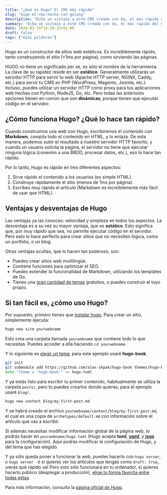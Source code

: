 ```yaml
---
title: "¿Qué es Hugo? El CMS más rápido"
slug: "hugo-el-cms-hecho-con-golang"
description: "Echa un vistazo a este CMS creado con Go, el más rápido del mundo."
summary: "Echa un vistazo a este CMS creado con Go, el más rápido del mundo."
date: 2024-01-24T14:20:32+01:00
draft: false
tags: ["mini pildoras"]
---
```


Hugo es un constructor de sitios web estáticos. Es increíblemente rápido, tanto construyendo el sitio (>1ms por página), como sirviendo las páginas.

HUGO no tiene un significado per se, es sólo el nombre de la herramienta. La clave de su rapidez reside en ser **estático**. Generalmente utilizarás un servidor HTTP para servir tu web (Apache HTTP server, NGINX, Caddy, etc.) para servir tu CMS en PHP (WordPress, Magento, Joomla, etc.). Incluso, puedes utilizar un servidor HTTP como proxy para tus aplicaciones web hechas con Python, NodeJS, Go, etc. Pero todas las anteriores opciones tienen en común que son **dinámicas**, porque tienen que ejecutar código en el servidor.

## ¿Cómo funciona Hugo? ¿Qué lo hace tan rápido?

Cuando construimos una web con Hugo, escribiremos el contenido con **Markdown**, compila todo el contenido en HTML, y lo enlaza. De esta manera, podemos subir el resultado a nuestro servidor HTTP favorito, y cuando un usuario solicita la página, el servidor no tiene que ejecutar ninguna lógica (conexión a una BBDD, procesar datos, etc.), eso lo hace tan rápido.

Por lo tanto, Hugo es rápido en tres diferentes aspectos:

1. Sirve rápido el contenido a los usuarios (es simple HTML).
2. Construye rápidamente el sitio (menos de 1ms por página).
3. Escribes muy rápido el artículo (Markdown es increíblemente más fácil de usar que HTML).

## Ventajas y desventajas de Hugo

Las ventajas ya las conoces: velocidad y simpleza en todos los aspectos. La desventaja es a su vez su mayor ventaja, que es **estático**. Esto significa que, por muy rápido que sea, no permite ejecutar código en el servidor. Pero esto lo hace perfecto para crear sitios que no necesiten lógica, como un portfolio, o un blog.

Otras ventajas ocultas, que lo hacen tan poderoso, son:

- Puedes crear sitios web multilingüe.
- Contiene funciones para optimizar el SEO.
- Puedes extender la funcionalidad de Markdown, utilizando los templates de Go.
- Tienes una [gran cantidad de temas](https://themes.gohugo.io/) gratuitos, o puedes construir el tuyo propio.

## Si tan fácil es, ¿cómo uso Hugo?

Por supuesto, primero tienes que [instalar hugo](https://gohugo.io/installation/). Para crear un sitio, simplemente ejecuta:

```sh
hugo new site yourwebname
```

Esto crea una carpeta llamada `yourwebname` que contiene todo lo que necesitas. Puedes acceder a ella haciendo `cd yourwebname`.

Y lo siguiente es [elegir un tema](https://themes.gohugo.io/), para este ejemplo usaré **hugo-book**.

```sh
git init
git submodule add https://github.com/alex-shpak/hugo-book themes/hugo-book
echo "theme = 'hugo-book'" >> hugo.toml
```

Y ya estás listo para escribir tu primer contenido, habitualmente se utiliza la carpeta `posts/`, pero tú puedes crearlos donde quieras, para el ejemplo usaré `blog/`.

```sh
hugo new content blog/my-first-post.md
```

Y se habrá creado el archivo `yourwebname/content/blog/my-first-post.md`, el cual es una copia de `archetypes/default.md` con información sobre el artículo que vas a escribir.

Si además necesitas modificar información global de la página web, lo podrás hacer en `yourwebname/hugo.toml` (Hugo acepta **toml**, [**yaml**](/es/posts/que-es-yaml/), y [**json**](/es/posts/que-es-json/) para la configuración). Aquí podrás modificar la configuración de Hugo, y del tema que has elegido.

Y ya sólo queda poner a funcionar la web, puedes hacerlo con `hugo server`, o `hugo server -D` si quieres ver los artículos que tengas como `draft: true`, ¡verás qué rápido va! Pero esto sólo funcionará en tu ordenador, si quieres hacerlo público (desplegar a producción), [elige tu forma favorita entre todas estas](https://gohugo.io/hosting-and-deployment/).

Para más información, consulta la [página oficial de Hugo](https://gohugo.io/).
